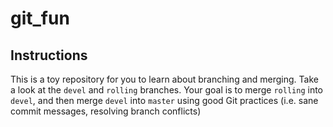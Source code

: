 # git_fun

## Instructions
This is a toy repository for you to learn about branching and merging. Take a look at the `devel` and `rolling` branches. Your goal is to merge `rolling` into `devel`, and then merge `devel` into `master` using good Git practices (i.e. sane commit messages, resolving branch conflicts)
